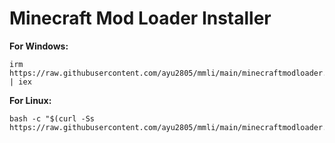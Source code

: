 # Minecraft Mod Loader Installer

**For Windows:**
```
irm https://raw.githubusercontent.com/ayu2805/mmli/main/minecraftmodloader.ps1 | iex
```

**For Linux:**
```
bash -c "$(curl -Ss https://raw.githubusercontent.com/ayu2805/mmli/main/minecraftmodloader.sh)"
```
